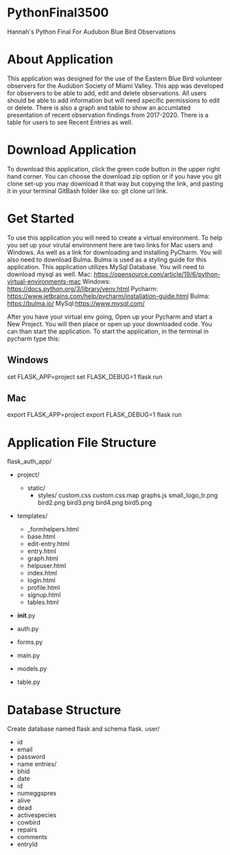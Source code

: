 # PythonFinal3500
Hannah's Python Final For Audubon Blue Bird Observations

# About Application
This application was designed for the use of the Eastern Blue Bird volunteer observers for the Audubon Society of Miami Valley. This app was developed for observers to be able to add, edit and delete observations. All users should be able to add information but will need specific permissions to edit or delete. There is also a graph and table to show an accumlated presentation of recent observation findings from 2017-2020. There is a table for users to see Recent Entries as well.

# Download Application
To download this application, click the green code button in the upper right hand corner. You can choose the download zip option or if you have you git clone set-up you may download it that way but copying the link, and pasting it in your terminal GitBash folder like so: git clone url link.

# Get Started
To use this application you will need to create a virtual environment. To help you set up your virutal environment here are two links for Mac users and Windows. As well as a link for downloading and installing PyCharm. You will also need to download Bulma. Bulma is used as a styling guide for this application. This application utilizes MySql Database. You will need to download mysql as well.
Mac: https://opensource.com/article/19/6/python-virtual-environments-mac
Windows: https://docs.python.org/3/library/venv.html
Pycharm: https://www.jetbrains.com/help/pycharm/installation-guide.html
Bulma: https://bulma.io/
MySql:https://www.mysql.com/

After you have your virtual env going, Open up your Pycharm and start a New Project. You will then place or open up your downloaded code. You can than start the application. To start the application, in the terminal in pycharm type this:

## Windows
set FLASK_APP=project
set FLASK_DEBUG=1
flask run

## Mac
export FLASK_APP=project
export FLASK_DEBUG=1
flask run

# Application File Structure
flask_auth_app/
- project/
  - static/
    - styles/
         custom.css
         custom.css.map
    graphs.js
    small_logo_tr.png
    bird2.png
    bird3.png
    bird4.png
    bird5.png
   
 - templates/
    - _formhelpers.html
    - base.html
    - edit-entry.html
    - entry.html
    - graph.html
    - helpuser.html
    - index.html
    - login.html
    - profile.html
    - signup.html
    - tables.html
- __init__.py
- auth.py
- forms.py
- main.py
- models.py
- table.py

# Database Structure
Create database named flask and schema flask.
user/
  - id
  - email
  - password
  - name
entries/
  - bhid
  - date
  - id
  - numeggspres
  - alive
  - dead
  - activespecies
  - cowbird
  - repairs
  - comments
  - entryId

